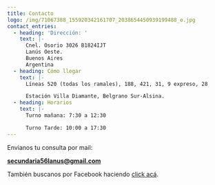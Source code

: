```yaml
---
title: Contacto
logo: /img/71067388_155920342161707_2038654450939199488_o.jpg
contact_entries:
  - heading: 'Dirección: '
    text: |-
      Cnel. Osorio 3026 B1824IJT
      Lanús Oeste.
      Buenos Aires
      Argentina
  - heading: Cómo llegar
    text: |-
      Líneas 520 (todas los ramales), 188, 421, 31, 9 expreso, 28

      Estación Villa Diamante, Belgrano Sur-Alsina.
  - heading: Horarios
    text: |-
      Turno mañana: 7:30 a 12:30

      Turno Tarde: 10:00 a 17:30
---
```

Envianos tu consulta por mail: 

**secundaria56lanus@gmail.com**

También buscanos por Facebook haciendo [click acá](https://www.facebook.com/secundarialvi.lanus.7?__tn__=%2Cd-%5D-h-R&eid=ARCvnvfm9vuJLSzg6ARzCECUWxR0J6dt9tS6TF_S-ccuqh4qbBQXjRk_s72kUcSGiyqfYAxHwOap-XUY).
